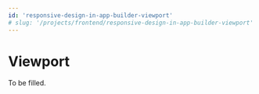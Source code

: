 ```yaml
---
id: 'responsive-design-in-app-builder-viewport'
# slug: '/projects/frontend/responsive-design-in-app-builder-viewport'
---
```


# Viewport

To be filled.

